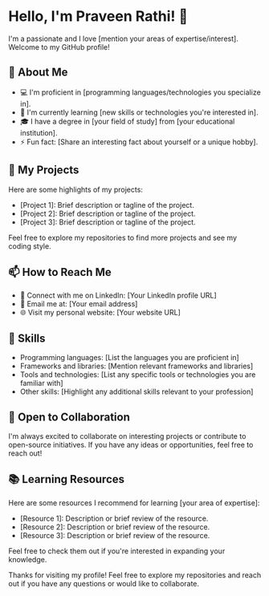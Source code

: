 # Hello, I'm Praveen Rathi! 👋

I'm a passionate  and I love [mention your areas of expertise/interest]. Welcome to my GitHub profile!

## 🌟 About Me

- 💻 I'm proficient in [programming languages/technologies you specialize in].
- 🌱 I'm currently learning [new skills or technologies you're interested in].
- 🎓 I have a degree in [your field of study] from [your educational institution].
- ⚡️ Fun fact: [Share an interesting fact about yourself or a unique hobby].

## 🚀 My Projects

Here are some highlights of my projects:

- [Project 1]: Brief description or tagline of the project.
- [Project 2]: Brief description or tagline of the project.
- [Project 3]: Brief description or tagline of the project.

Feel free to explore my repositories to find more projects and see my coding style.

## 📫 How to Reach Me

- 🔗 Connect with me on LinkedIn: [Your LinkedIn profile URL]
- 📧 Email me at: [Your email address]
- 🌐 Visit my personal website: [Your website URL]

## 💼 Skills

- Programming languages: [List the languages you are proficient in]
- Frameworks and libraries: [Mention relevant frameworks and libraries]
- Tools and technologies: [List any specific tools or technologies you are familiar with]
- Other skills: [Highlight any additional skills relevant to your profession]

## 🌱 Open to Collaboration

I'm always excited to collaborate on interesting projects or contribute to open-source initiatives. If you have any ideas or opportunities, feel free to reach out!

## 📚 Learning Resources

Here are some resources I recommend for learning [your area of expertise]:

- [Resource 1]: Description or brief review of the resource.
- [Resource 2]: Description or brief review of the resource.
- [Resource 3]: Description or brief review of the resource.

Feel free to check them out if you're interested in expanding your knowledge.

Thanks for visiting my profile! Feel free to explore my repositories and reach out if you have any questions or would like to collaborate.

